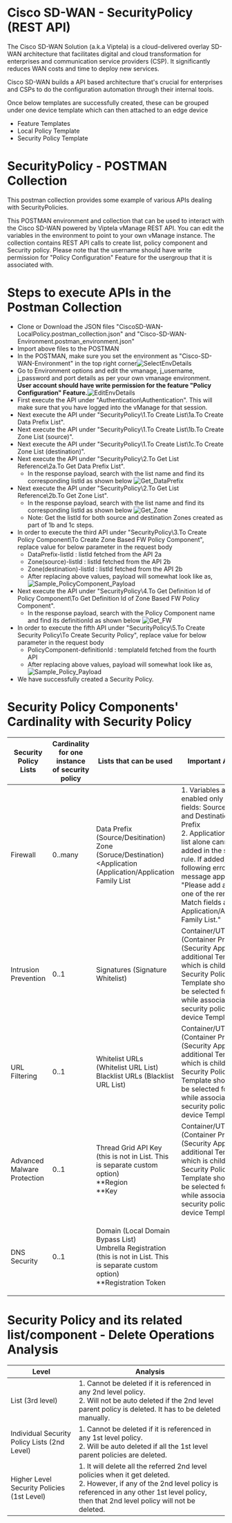 ﻿# Cisco SD-WAN - SecurityPolicy (REST API)
The Cisco SD-WAN Solution (a.k.a Viptela) is a cloud-delivered overlay SD-WAN architecture that facilitates digital and cloud transformation for enterprises and communication service providers (CSP). It significantly reduces WAN costs and time to deploy new services.

Cisco SD-WAN builds a API based architecture that's crucial for enterprises and CSPs to do the configuration automation through their internal tools.

Once below templates are successfully created,  these can be grouped under one device template which can then attached to an edge device

* Feature Templates
* Local Policy Template
* Security Policy Template

# SecurityPolicy - POSTMAN Collection
This postman collection provides some example of various APIs dealing with SecurityPolicies.

This POSTMAN environment and collection that can be used to interact with the Cisco SD-WAN powered by Viptela vManage REST API. You can edit the variables in the environment to point to your own vManage instance. The collection contains REST API calls to create list, policy component and Security policy. Please note that the username should have write permission for "Policy Configuration" Feature for the usergroup that it is associated with.

# Steps to execute APIs in the Postman Collection
* Clone or Download the JSON files "CiscoSD-WAN-LocalPolicy.postman_collection.json" and "Cisco-SD-WAN-Environment.postman_environment.json"  
* Import above files to the POSTMAN  
* In the POSTMAN, make sure you set the environment as "Cisco-SD-WAN-Environment" in the top right corner![SelectEnvDetails](https://github.com/SaravananRamanathan25/Cisco-SD-WAN-SecurityPolicy/blob/master/Images/SelectEnvDetails-Postman.png)
* Go to Environment options and edit the vmanage, j_username, j_password and port details as per your own vmanage environment. **User account should have write permission for the feature "Policy Configuration" Feature.**![EditEnvDetails](https://github.com/SaravananRamanathan25/Cisco-SD-WAN-SecurityPolicy/blob/master/Images/UpdateEnvDetails_Postman.png)
* First execute the API under "Authentication\Authentication". This will make sure that you have logged into the vManage for that session.
* Next execute the API under "SecurityPolicy\1.To Create List\1a.To Create Data Prefix List".
* Next execute the API under "SecurityPolicy\1.To Create List\1b.To Create Zone List (source)".
* Next execute the API under "SecurityPolicy\1.To Create List\1c.To Create Zone List (destination)".
* Next execute the API under "SecurityPolicy\2.To Get List Reference\2a.To Get Data Prefix List".
  * In the response payload, search with the list name and find its corresponding listId as shown below ![Get_DataPrefix](https://github.com/SaravananRamanathan25/Cisco-SD-WAN-SecurityPolicy/blob/master/Images/Get_DataPrefix.png)
* Next execute the API under "SecurityPolicy\2.To Get List Reference\2b.To Get Zone List".
  * In the response payload, search with the list name and find its corresponding listId as shown below ![Get_Zone](https://github.com/SaravananRamanathan25/Cisco-SD-WAN-SecurityPolicy/blob/master/Images/Get_Zone.png) 
  * Note: Get the listId for both source and destination Zones created as part of 1b and 1c steps.
* In order to execute the third API under "SecurityPolicy\3.To Create Policy Component\To Create Zone Based FW Policy Component", replace value for below parameter in the request body 
  * DataPrefix-listId : listId fetched from the API 2a
  * Zone(source)-listId : listId fetched from the API 2b
  * Zone(destination)-listId : listId fetched from the API 2b
  * After replacing above values, payload will somewhat look like as, ![Sample_PolicyComponent_Payload](https://github.com/SaravananRamanathan25/Cisco-SD-WAN-SecurityPolicy/blob/master/Images/Sample_PolicyComponent_Payload.png)
* Next execute the API under "SecurityPolicy\4.To Get Definition Id of Policy Component\To Get Definition Id of Zone Based FW Policy Component".
  * In the response payload, search with the Policy Component name and find its definitionId as shown below ![Get_FW](https://github.com/SaravananRamanathan25/Cisco-SD-WAN-SecurityPolicy/blob/master/Images/Get_FW.png)
* In order to execute the fifth API under "SecurityPolicy\5.To Create Security Policy\To Create Security Policy", replace value for below parameter in the request body 
  * PolicyComponent-definitionId : templateId fetched from the fourth API
  * After replacing above values, payload will somewhat look like as, ![Sample_Policy_Payload](https://github.com/SaravananRamanathan25/Cisco-SD-WAN-SecurityPolicy/blob/master/Images/Sample_Policy_Payload.png)
* We have successfully created a Security Policy.

# Security Policy Components' Cardinality with Security Policy
 
| Security Policy Lists | Cardinality for one instance of security policy | Lists that can be used | Important Aspects |
| ----------------------- | -------------------------------------------- | ---------------------- | ----------------- |
| Firewall | 0..many | <p>Data Prefix (Source/Desitination)<br>Zone (Soruce/Destination)<br><Application (Application/Application Family List </p> | 1. Variables are enabled only for the fields: Source IP Prefix and Destination IP Prefix<br>2. Application  Family list alone cannot be added in the sequence rule. If added, following error message appears: "Please add at least one of the remaining Match fields along with Application/Application Family List." |
| Intrusion Prevention | 0..1 | Signatures (Signature Whitelist) | Container/UTD Image (Container Profile (Security App Hosting) additional Template which is child of Security Policy Template should also be selected for this - while associating the security policy with device Template) | 
| URL Filtering | 0..1 | <p>Whitelist URLs (Whitelist URL List)<br>Blacklist URLs (Blacklist URL List)</p> | Container/UTD Image (Container Profile (Security App Hosting) additional Template which is child of Security Policy Template should also be selected for this - while associating the security policy with device Template) | 
| Advanced Malware Protection | 0..1 | <p>Thread Grid API Key (this is not in List.  This is separate custom option)<br>**Region<br>**Key</p> | Container/UTD Image (Container Profile (Security App Hosting) additional Template which is child of Security Policy Template should also be selected for this - while associating the security policy with device Template) |
| DNS Security | 0..1 | <p>Domain (Local Domain Bypass List)<br>Umbrella Registration (this is not in List.  This is separate custom option)<br>**Registration Token</p> | |


# Security Policy and its related list/component - Delete Operations Analysis

| Level | Analysis |
| ----------------------- | -------------------------------------------- |
|List (3rd level) | 1. Cannot be deleted if it is referenced in any 2nd level policy.<br>2. Will not be auto deleted if the 2nd level parent policy is deleted. It has to be deleted manually.|
|Individual Security Policy Lists (2nd Level)|1. Cannot be deleted if it is referenced in any 1st  level policy.<br>2. Will be auto deleted if all the 1st level parent policies are deleted.|
|Higher Level Security Policies (1st Level)|1. It will delete all the referred 2nd level policies when it get deleted.<br>2. However, if any of the 2nd level policy is referenced in any other 1st level policy, then that 2nd level policy will not be deleted.|
